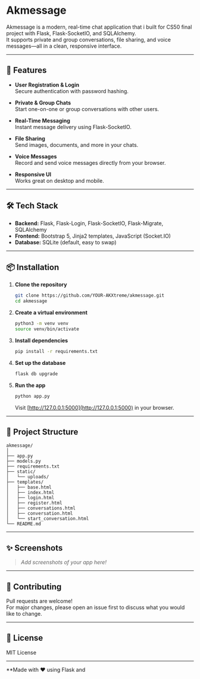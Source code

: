 # Akmessage

Akmessage is a modern, real-time chat application that i built for CS50 final project with Flask, Flask-SocketIO, and SQLAlchemy.  
It supports private and group conversations, file sharing, and voice messages—all in a clean, responsive interface.

---

## 🚀 Features

- **User Registration & Login**  
  Secure authentication with password hashing.

- **Private & Group Chats**  
  Start one-on-one or group conversations with other users.

- **Real-Time Messaging**  
  Instant message delivery using Flask-SocketIO.

- **File Sharing**  
  Send images, documents, and more in your chats.

- **Voice Messages**  
  Record and send voice messages directly from your browser.

- **Responsive UI**  
  Works great on desktop and mobile.

---

## 🛠️ Tech Stack

- **Backend:** Flask, Flask-Login, Flask-SocketIO, Flask-Migrate, SQLAlchemy
- **Frontend:** Bootstrap 5, Jinja2 templates, JavaScript (Socket.IO)
- **Database:** SQLite (default, easy to swap)

---

## 📦 Installation

1. **Clone the repository**
   ```sh
   git clone https://github.com/YOUR-AKXtreme/akmessage.git
   cd akmessage
   ```

2. **Create a virtual environment**
   ```sh
   python3 -m venv venv
   source venv/bin/activate
   ```

3. **Install dependencies**
   ```sh
   pip install -r requirements.txt
   ```

4. **Set up the database**
   ```sh
   flask db upgrade
   ```

5. **Run the app**
   ```sh
   python app.py
   ```
   Visit [http://127.0.0.1:5000](http://127.0.0.1:5000) in your browser.

---

## 📁 Project Structure

```
akmessage/
│
├── app.py
├── models.py
├── requirements.txt
├── static/
│   └── uploads/
├── templates/
│   ├── base.html
│   ├── index.html
│   ├── login.html
│   ├── register.html
│   ├── conversations.html
│   ├── conversation.html
│   └── start_conversation.html
└── README.md
```

---

## ✨ Screenshots

> _Add screenshots of your app here!_

---

## 🤝 Contributing

Pull requests are welcome!  
For major changes, please open an issue first to discuss what you would like to change.

---

## 📄 License

MIT License

---

**Made with ❤️ using Flask and
